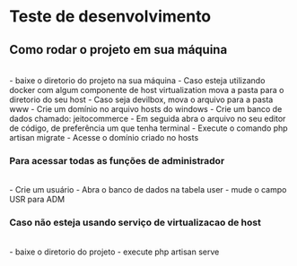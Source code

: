 <h1>Teste de desenvolvimento</h1>
<h2> Como rodar o projeto em sua máquina</h2>
<br>
- baixe o diretorio do projeto na sua máquina
- Caso esteja utilizando docker com algum componente de host virtualization mova a pasta para o diretorio do seu host
- Caso seja devilbox, mova o arquivo para a pasta www
- Crie um domínio no arquivo hosts do windows
- Crie um banco de dados chamado: jeitocommerce
- Em seguida abra o arquivo no seu editor de código, de preferência um que tenha terminal
- Execute o comando php artisan migrate
- Acesse o domínio criado no hosts
<br> 
<h3>Para acessar todas as funções de administrador</h3>
<br>
- Crie um usuário 
- Abra o banco de dados na tabela user
- mude o campo USR para ADM
<br>
<h3>Caso não esteja usando serviço de virtualizacao de host</h3>
<br>
- baixe o diretorio do projeto
- execute php artisan serve 
